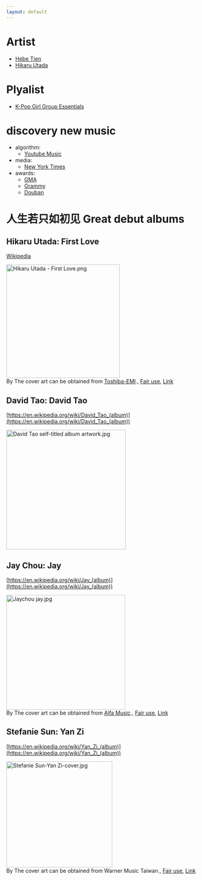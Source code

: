 ```yaml
---
layout: default
---
```


# Artist

* [Hebe Tien](https://music.youtube.com/channel/UCGkj4uoWx_1BA2tF9Q-9Y6w?si=ChwU0jjJLFW_ZCL_)
* [Hikaru Utada](https://music.youtube.com/channel/UCfDndVwpf3tOF-vDmFQveog)

# Plyalist

* [K-Pop Girl Group Essentials](https://youtube.com/playlist?list=PLq8dmudRNUv-AQ7wm9IzGpnr0Gw6l-O28&si=KjvufKQK_0XaSyIs)

# discovery new music

* algorithm:
    * [Youtube Music](https://music.youtube.com/library)
* media:
    * [New York Times](https://www.nytimes.com/section/arts/music)
* awards:
    * [GMA](https://gma.tavis.tw/mediaGroup/default.asp)
    * [Grammy](https://www.grammy.com/)
    * [Douban](https://music.douban.com/annual/2023/?source=music_navigation)

# 人生若只如初见 Great debut albums

## Hikaru Utada: First Love

[Wikipedia](https://en.wikipedia.org/wiki/First_Love_(Hikaru_Utada_album))

<p><a href="https://en.wikipedia.org/wiki/File:Hikaru_Utada_-_First_Love.png#/media/File:Hikaru_Utada_-_First_Love.png"><img src="https://upload.wikimedia.org/wikipedia/en/8/82/Hikaru_Utada_-_First_Love.png" alt="Hikaru Utada - First Love.png" height="300" width="300"></a><br>By The cover art can be obtained from <a href="//en.wikipedia.org/wiki/Toshiba-EMI" class="mw-redirect" title="Toshiba-EMI">Toshiba-EMI</a>., <a href="//en.wikipedia.org/wiki/File:Hikaru_Utada_-_First_Love.png" title="Fair use of copyrighted material in the context of First Love (Hikaru Utada album)">Fair use</a>, <a href="https://en.wikipedia.org/w/index.php?curid=46250973">Link</a></p>

## David Tao: David Tao

[https://en.wikipedia.org/wiki/David_Tao_(album)](https://en.wikipedia.org/wiki/David_Tao_(album))

<img src="https://upload.wikimedia.org/wikipedia/en/f/f4/David_Tao_self-titled_album_artwork.jpg" alt="David Tao self-titled album artwork.jpg" height="316" width="316">

## Jay Chou: Jay

[https://en.wikipedia.org/wiki/Jay_(album)](https://en.wikipedia.org/wiki/Jay_(album))

<p><a href="https://en.wikipedia.org/wiki/File:Jaychou_jay.jpg#/media/File:Jaychou_jay.jpg"><img src="https://upload.wikimedia.org/wikipedia/en/3/3a/Jaychou_jay.jpg" alt="Jaychou jay.jpg" height="303" width="314"></a><br>By The cover art can be obtained from <a href="//en.wikipedia.org/wiki/Alfa_Music" class="mw-redirect" title="Alfa Music">Alfa Music</a>., <a href="//en.wikipedia.org/wiki/File:Jaychou_jay.jpg" title="Fair use of copyrighted material in the context of Jay (album)">Fair use</a>, <a href="https://en.wikipedia.org/w/index.php?curid=7194509">Link</a></p>

## Stefanie Sun: Yan Zi

[https://en.wikipedia.org/wiki/Yan_Zi_(album)](https://en.wikipedia.org/wiki/Yan_Zi_(album))

<p><a href="https://en.wikipedia.org/wiki/File:Stefanie_Sun-Yan_Zi-cover.jpg#/media/File:Stefanie_Sun-Yan_Zi-cover.jpg"><img src="https://upload.wikimedia.org/wikipedia/en/2/2e/Stefanie_Sun-Yan_Zi-cover.jpg" alt="Stefanie Sun-Yan Zi-cover.jpg" height="280" width="280"></a><br>By The cover art can be obtained from Warner Music Taiwan., <a href="//en.wikipedia.org/wiki/File:Stefanie_Sun-Yan_Zi-cover.jpg" title="Fair use of copyrighted material in the context of Yan Zi (album)">Fair use</a>, <a href="https://en.wikipedia.org/w/index.php?curid=31815540">Link</a></p>
